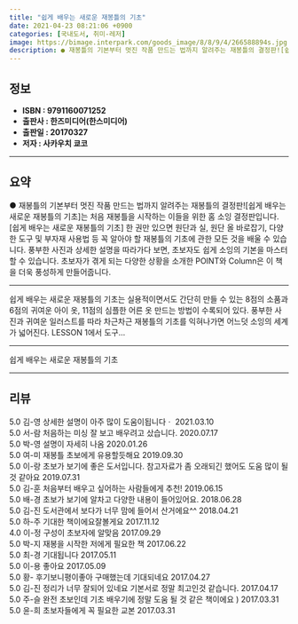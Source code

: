 ```yaml
---
title: "쉽게 배우는 새로운 재봉틀의 기초"
date: 2021-04-23 08:21:06 +0900
categories: [국내도서, 취미-레저]
image: https://bimage.interpark.com/goods_image/8/8/9/4/266588894s.jpg
description: ● 재봉틀의 기본부터 멋진 작품 만드는 법까지 알려주는 재봉틀의 결정판![쉽게 배우는 새로운 재봉틀의 기초]는 처음 재봉틀을 시작하는 이들을 위한 홈 소잉 결정판입니다. [쉽게 배우는 새로운 재봉틀의 기초] 한 권만 있으면 원단과 실, 원단 올 바로잡기, 다양한 도구 및 부자재 사용법
---
```


## **정보**

- **ISBN : 9791160071252**
- **출판사 : 한즈미디어(한스미디어)**
- **출판일 : 20170327**
- **저자 : 사카우치 쿄코**

------



## **요약**

●  재봉틀의 기본부터 멋진 작품 만드는 법까지 알려주는 재봉틀의 결정판![쉽게 배우는 새로운 재봉틀의 기초]는 처음 재봉틀을 시작하는 이들을 위한 홈 소잉 결정판입니다. [쉽게 배우는 새로운 재봉틀의 기초] 한 권만 있으면 원단과 실, 원단 올 바로잡기, 다양한 도구 및 부자재 사용법 등 꼭 알아야 할 재봉틀의 기초에 관한 모든 것을 배울 수 있습니다. 풍부한 사진과 상세한 설명을 따라가다 보면, 초보자도 쉽게 소잉의 기본을 마스터할 수 있습니다. 초보자가 겪게 되는 다양한 상황을 소개한 POINT와 Column은 이 책을 더욱 풍성하게 만들어줍니다.

------

쉽게 배우는 새로운 재봉틀의 기초는 실용적이면서도 간단히 만들 수 있는 8점의 소품과 6점의 귀여운 아이 옷, 11점의 심플한 어른 옷 만드는 방법이 수록되어 있다. 풍부한 사진과 귀여운 일러스트를 따라 차근차근 재봉틀의 기초를 익혀나가면 어느덧  소잉의 세계가 넓어진다. LESSON 1에서 도구... 

------


쉽게 배우는 새로운 재봉틀의 기초 

------


## **리뷰** 

5.0 김-영 상세한 설명이 아주  많이 도움이됩니다ㆍ 2021.03.10 <br/>5.0 서-람 처음하는 미싱 잘 보고 배우려고 샀습니다. 2020.07.17 <br/>5.0 박-영 설명이 자세히 나옴 2020.01.26 <br/>5.0 여-미 재봉틀 초보에게 유용할듯해요 2019.09.30 <br/>5.0 이-랑 초보가 보기에 좋은 도서입니다. 참고자료가 좀 오래되긴 했어도 도움 많이 될 것 같아요 2019.07.31 <br/>5.0 김-훈 처음부터 배우고 싶어하는 사람들에게 추천! 2019.06.15 <br/>5.0 배-경 초보가 보기에 알차고 다양한 내용이 들어있어요. 2018.06.28 <br/>5.0 김-진 도서관에서 보다가 너무 맘에 들어서 산거에요^^ 2018.04.21 <br/>5.0 하-주 기대한 책이에요잘볼게요 2017.11.12 <br/>4.0 이-정 구성이 초보자에 알맞음 2017.09.29 <br/>5.0 박-지 재봉을 시작한 저에게 필요한 책 2017.06.22 <br/>5.0 최-경 기대됩니다 2017.05.11 <br/>5.0 이-용 좋아요 2017.05.09 <br/>5.0 황- 후기보니평이좋아 구매했는데 기대되네요 2017.04.27 <br/>5.0 김-진 정리가 너무 잘되어 있네요 기본서로 정말 최고인것 같습니다. 2017.04.17 <br/>5.0 주-슬 완전 초보인데 기초 배우기에 정말 도움 될 것 같은 책이에요 ) 2017.03.31 <br/>5.0 윤-희 초보자들에게 꼭 필요한 교본 2017.03.31 <br/>